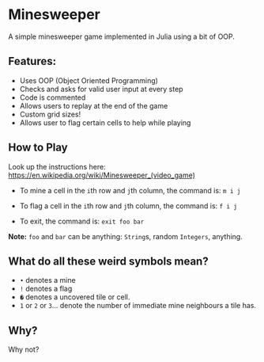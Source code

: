 # Minesweeper
A simple minesweeper game implemented in Julia using a bit of OOP.

## Features:
- Uses OOP (Object Oriented Programming)
- Checks and asks for valid user input at every step
- Code is commented
- Allows users to replay at the end of the game
- Custom grid sizes!
- Allows user to flag certain cells to help while playing

## How to Play
Look up the instructions here: https://en.wikipedia.org/wiki/Minesweeper_(video_game)

- To mine a cell in the `i`th row and `j`th column, the command is:
`m i j`

- To flag a cell in the `i`th row and `j`th column, the command is:
`f i j`

- To exit, the command is:
`exit foo bar`

**Note:** `foo` and `bar` can be anything: `String`s, random `Integers`, anything.

## What do all these weird symbols mean?
- `•` denotes a mine
- `!` denotes a flag
- `�` denotes a uncovered tile or cell.
- `1` or `2` or `3`... denote the number of immediate mine neighbours a tile has.

## Why?
Why not?
